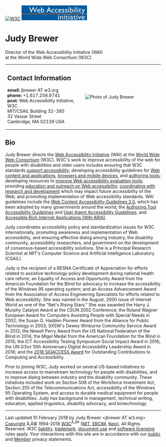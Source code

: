 [<img src="../../Icons/WWW/w3c_home" alt="W3C" width="72" height="48" />](/) [<img src="/Icons/wai" alt="Web Accessibility Initiative (WAI) logo" class="head" />](/WAI)

Judy Brewer
===========

Director of the Web Accessibility Initiative (WAI)  
at the World Wide Web Consortium (W3C)

<table><colgroup><col style="width: 50%" /><col style="width: 50%" /></colgroup><tbody><tr class="odd"><td><h2 id="contact-information">Contact Information</h2><p><strong>email:</strong> jbrewer AT w3.org<br />
<strong>phone:</strong> +1.617.258.9741<strong><br />
post:</strong> Web Accessibility Initiative, W3C<br />
MIT/CSAIL Building 32-385<br />
32 Vassar Street<br />
Cambridge, MA 02139 USA<br />
</p></td><td><img src="http://www.w3.org/2006/05/u/bbaa823afec7-sm.jpg" alt="Photo of Judy Brewer" /></td></tr></tbody></table>

Bio
---

Judy Brewer directs the [Web Accessibility Initiative](/WAI/) (WAI) at the [World Wide Web Consortium](/) (W3C). W3C's work to improve accessibility of the web for people with disabilities and older users includes ensuring that W3C standards [support accessibility](/WAI/PF/); developing accessibility guidelines for [Web content and applications](/TR/WCAG20/), [browsers and mobile devices](/TR/UAAG10/), and [authoring tools](/TR/ATAG10/); developing resources to [improve Web accessibility evaluation tools](/WAI/ER/); providing [education and outreach on Web accessibility](/WAI/EO/); [coordinating with research and development](/WAI/RD/) which may impact future accessibility of the Web; and promoting implementation of Web accessibility standards. WAI guidelines include the [Web Content Accessibility Guidelines 2.0](http://www.w3.org/WAI/intro/wcag), which has been adopted by many governments around the world; the [Authoring Tool Accessibility Guidelines](http://www.w3.org/WAI/intro/atag.php) and [User Agent Accessibility Guidelines](User%20Agent%20Accessibility%20Guidelines); and [Accessible Rich Internet Applications (WAI-ARIA)](http://www.w3.org/WAI/intro/aria.php).  
  
Judy coordinates accessibility policy and standardization issues for W3C internationally, promoting awareness and implementation of Web accessibility, and ensuring effective dialog among industry, the disability community, accessibility researchers, and government on the development of consensus-based accessibility solutions. She is a Principal Research Scientist at MIT's Computer Science and Artificial Intelligence Laboratory (CSAIL).  

Judy is the recipient of a RESNA Certificate of Appreciation for efforts related to assistive technology policy development during national health care reform; an Equality of Access and Opportunity Award from the American Foundation for the Blind for advocacy to increase the accessibility of the Windows 95 operating system; and an Access Advancement Award from the Association of Access Engineering Specialists for efforts related to Web accessibility. She was named in the August, 2000 issue of Internet World as one of the "Net's Rising Stars." She was awarded the Harry J. Murphy Catalyst Award at the CSUN 2002 Conference; the Roland Wagner European Award for Computers Assisting People with Special Needs in 2002; the Susan G. Hadden Pioneer Award from the Alliance for Public Technology in 2003; SXSW's Dewey Winburne Community Service Award in 2012; the Newell Perry Award from the US National Federation of the Blind in 2014; the Migel Medal from the American Foundation for the Blind in 2015; the ICT Accessibility Testing Symposium Social Impact Award in 2016; the UN G3ict 10th Anniversary Digital Accessibility Leadership Award in 2016; and the [2018 SIGACCESS Award](http://www.sigaccess.org/2018/07/judy-brewer-outstanding-contribution-recipient-2018/) for Outstanding Contributions to Computing and Accessibility.

Prior to joining W3C, Judy worked on several US-based initiatives to increase access to mainstream technology for people with disabilities, and to improve dialog between industry and the disability community. These initiatives included work on Section 508 of the Workforce Investment Act, Section 255 of the Telecommunications Act, accessibility of the Windows 95 Operating System, and access to durable medical equipment for people with disabilities. Judy has background in management, technical writing, education, applied linguistics, disability advocacy, and biotechnology.  

------------------------------------------------------------------------

Last updated 10 February 2018 by Judy Brewer &lt;jbrewer AT w3.org&gt;[  
Copyright](/Consortium/Legal/ipr-notice-20000612#Copyright) Ã‚Â© 1994-2018 [W3C](/)<sup>Ã‚Â®</sup> ([MIT](http://www.lcs.mit.edu/), [ERCIM](http://www.ercim.org/), [Keio](http://www.keio.ac.jp/)), All Rights Reserved. W3C [liability](/Consortium/Legal/ipr-notice-20000612#Legal_Disclaimer), [trademark](/Consortium/Legal/ipr-notice-20000612#W3C_Trademarks), [document use](/Consortium/Legal/copyright-documents-19990405) and [software licensing](/Consortium/Legal/copyright-software-19980720) rules apply. Your interactions with this site are in accordance with our [public](/Consortium/Legal/privacy-statement-20000612#Public) and [Member](/Consortium/Legal/privacy-statement-20000612#Members) privacy statements.

  
  
  
